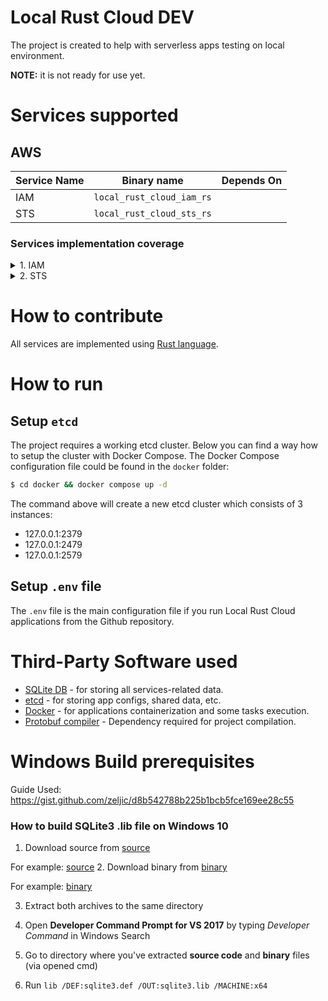 # Local Rust Cloud DEV
The project is created to help with serverless apps testing on local environment.

**NOTE:** it is not ready for use yet.

# Services supported

## AWS
| Service Name | Binary name               | Depends On           |
|--------------|---------------------------|----------------------|
| IAM          | `local_rust_cloud_iam_rs` |                      |
| STS          | `local_rust_cloud_sts_rs` |                      |

### Services implementation coverage

<details>
<summary>1. IAM</summary>

- [ ] add_client_id_to_open_id_connect_provider
- [ ] add_role_to_instance_profile
- [X] add_user_to_group
- [X] attach_group_policy
- [X] attach_role_policy
- [ ] attach_user_policy
- [ ] change_password
- [ ] create_access_key
- [ ] create_account_alias
- [X] create_group
- [ ] create_instance_profile
- [ ] create_login_profile
- [ ] create_open_id_connect_provider
- [X] create_policy
- [X] create_policy_version
- [X] create_role
- [ ] create_saml_provider
- [ ] create_service_linked_role
- [ ] create_service_specific_credential
- [X] create_user
- [ ] create_virtual_mfa_device
- [ ] deactivate_mfa_device
- [ ] delete_access_key
- [ ] delete_account_alias
- [ ] delete_account_password_policy
- [ ] delete_group
- [ ] delete_group_policy
- [ ] delete_instance_profile
- [ ] delete_login_profile
- [ ] delete_open_id_connect_provider
- [ ] delete_policy
- [ ] delete_policy_version
- [ ] delete_role
- [ ] delete_role_permissions_boundary
- [ ] delete_role_policy
- [ ] delete_saml_provider
- [ ] delete_server_certificate
- [ ] delete_service_linked_role
- [ ] delete_service_specific_credential
- [ ] delete_signing_certificate
- [ ] delete_ssh_public_key
- [ ] delete_user
- [ ] delete_user_permissions_boundary
- [ ] delete_user_policy
- [ ] delete_virtual_mfa_device
- [ ] detach_group_policy
- [ ] detach_role_policy
- [ ] detach_user_policy
- [ ] enable_mfa_device
- [ ] generate_credential_report
- [ ] generate_organizations_access_report
- [ ] generate_service_last_accessed_details
- [ ] get_access_key_last_used
- [ ] get_account_authorization_details
- [ ] get_account_password_policy
- [ ] get_account_summary
- [ ] get_context_keys_for_custom_policy
- [ ] get_context_keys_for_principal_policy
- [ ] get_credential_report
- [X] get_group
- [ ] get_group_policy
- [ ] get_instance_profile
- [ ] get_login_profile
- [ ] get_mfa_device
- [ ] get_open_id_connect_provider
- [ ] get_organizations_access_report
- [ ] get_paginator
- [ ] get_policy
- [ ] get_policy_version
- [ ] get_role
- [ ] get_role_policy
- [ ] get_saml_provider
- [ ] get_server_certificate
- [ ] get_service_last_accessed_details
- [ ] get_service_last_accessed_details_with_entities
- [ ] get_service_linked_role_deletion_status
- [ ] get_ssh_public_key
- [ ] get_user
- [ ] get_user_policy
- [ ] get_waiter
- [ ] list_access_keys
- [ ] list_account_aliases
- [ ] list_attached_group_policies
- [ ] list_attached_role_policies
- [ ] list_attached_user_policies
- [ ] list_entities_for_policy
- [ ] list_group_policies
- [X] list_groups
- [ ] list_groups_for_user
- [ ] list_instance_profile_tags
- [ ] list_instance_profiles
- [ ] list_instance_profiles_for_role
- [ ] list_mfa_device_tags
- [ ] list_mfa_devices
- [ ] list_open_id_connect_provider_tags
- [ ] list_open_id_connect_providers
- [X] list_policies
- [ ] list_policies_granting_service_access
- [ ] list_policy_tags
- [ ] list_policy_versions
- [ ] list_role_policies
- [ ] list_role_tags
- [ ] list_roles
- [ ] list_saml_provider_tags
- [ ] list_saml_providers
- [ ] list_server_certificate_tags
- [ ] list_server_certificates
- [ ] list_service_specific_credentials
- [ ] list_signing_certificates
- [ ] list_ssh_public_keys
- [ ] list_user_policies/home/damal/Documents/projects/local-rust-cloud/README.md
- [ ] list_user_tags
- [ ] list_users
- [ ] list_virtual_mfa_devices
- [ ] put_group_policy
- [ ] put_role_permissions_boundary
- [ ] put_role_policy
- [ ] put_user_permissions_boundary
- [ ] put_user_policy
- [ ] remove_client_id_from_open_id_connect_provider
- [ ] remove_role_from_instance_profile
- [ ] remove_user_from_group
- [ ] reset_service_specific_credential
- [ ] resync_mfa_device
- [ ] set_default_policy_version
- [ ] set_security_token_service_preferences
- [ ] simulate_custom_policy
- [ ] simulate_principal_policy
- [ ] tag_instance_profile
- [ ] tag_mfa_device
- [ ] tag_open_id_connect_provider
- [ ] tag_policy
- [ ] tag_role
- [ ] tag_saml_provider
- [ ] tag_server_certificate
- [ ] tag_user
- [ ] untag_instance_profile
- [ ] untag_mfa_device
- [ ] untag_open_id_connect_provider
- [ ] untag_policy
- [ ] untag_role
- [ ] untag_saml_provider
- [ ] untag_server_certificate
- [ ] untag_user
- [ ] update_access_key
- [ ] update_account_password_policy
- [ ] update_assume_role_policy
- [ ] update_group
- [ ] update_login_profile
- [ ] update_open_id_connect_provider_thumbprint
- [ ] update_role
- [ ] update_role_description
- [ ] update_saml_provider
- [ ] update_server_certificate
- [ ] update_service_specific_credential
- [ ] update_signing_certificate
- [ ] update_ssh_public_key
- [ ] update_user
- [ ] upload_server_certificate
- [ ] upload_signing_certificate
- [ ] upload_ssh_public_key

</details>

<details>
<summary>2. STS</summary>

- [X] assume_role
- [ ] assume_role_with_saml
- [ ] assume_role_with_web_identity
- [ ] get_access_key_info
- [ ] get_caller_identity
- [ ] get_federation_token
- [ ] get_session_token

</details>

# How to contribute
All services are implemented using [Rust language](https://www.rust-lang.org/).

# How to run

## Setup `etcd`
The project requires a working etcd cluster. Below you can find a way how to setup the cluster with Docker Compose. The Docker Compose configuration file could be found in the `docker` folder:

```bash
$ cd docker && docker compose up -d
```
The command above will create a new etcd cluster which consists of 3 instances:
- 127.0.0.1:2379
- 127.0.0.1:2479
- 127.0.0.1:2579

## Setup `.env` file
The `.env` file is the main configuration file if you run Local Rust Cloud applications from the Github repository.

# Third-Party Software used
- [SQLite DB](https://www.sqlite.org/index.html) - for storing all services-related data.
- [etcd](https://etcd.io/) - for storing app configs, shared data, etc.
- [Docker](https://www.docker.com) - for applications containerization and some tasks execution.
- [Protobuf compiler](https://grpc.io/docs/protoc-installation/) - Dependency required for project compilation.

# Windows Build prerequisites
Guide Used: https://gist.github.com/zeljic/d8b542788b225b1bcb5fce169ee28c55

### How to build SQLite3 .lib file on Windows 10

1. Download source from [source](https://www.sqlite.org/download.html)

For example: [source](https://www.sqlite.org/2022/sqlite-amalgamation-3390300.zip) 
2. Download binary from [binary](https://www.sqlite.org/download.html)

For example: [binary](https://www.sqlite.org/2022/sqlite-dll-win64-x64-3390300.zip) 

3. Extract both archives to the same directory

4. Open **Developer Command Prompt for VS 2017** by typing *Developer Command* in Windows Search

5. Go to directory where you've extracted **source code** and **binary** files (via opened cmd)
6. Run
```lib /DEF:sqlite3.def /OUT:sqlite3.lib /MACHINE:x64```
